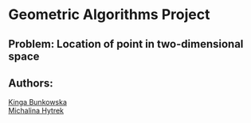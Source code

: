 # Geometric Algorithms Project

## Problem: Location of point in two-dimensional space

## Authors: 
[Kinga Bunkowska](https://github.com/KingaBunkowska) \
[Michalina Hytrek](https://github.com/mhytrek)
